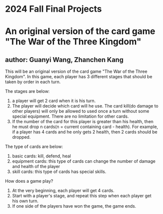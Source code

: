 # 2024 Fall Final Projects

# An original version of the card game "The War of the Three Kingdom"

## author: Guanyi Wang, Zhanchen Kang

This will be an original version of the card game "The War of the Three Kingdom". 
In this game, each player has 3 different stages that should be taken by order in each turn.

The stages are below:

1. a player will get 2 card when it is his turn.
2. The player will decide which card will he use. The card kill(do damage to other players) will only be allowed to used once a turn without some special equipment. There are no limitation for other cards.
3. If the number of the card for this player is greater than his health, then he must drop n cards(n = current containing card - health). 
For example, if a player has 4 cards and he only gets 2 health, then 2 cards should be dropped.

The type of cards are below:
1. basic cards:
kill, defend, heal
2. equipment cards: this type of cards can change the number of damage and health of the player
3. skill cards: this type of cards has special skills.

How does a game play?

1. At the very beginning, each player will get 4 cards.
2. Start with a player's stage, and repeat this step when each player get his own turn.
3. If one side of the players have won the game, the game ends.